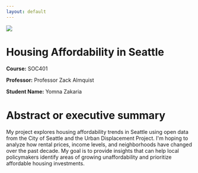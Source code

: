 ```yaml
---
layout: default
---
```


<img src="{{ site.url }}{{ site.baseurl }}/assets/img/seattke neighborhoods map.webp">


# Housing Affordability in Seattle

**Course:** SOC401

**Professor:** Professor Zack Almquist

**Student Name:** Yomna Zakaria

# Abstract or executive summary

My project explores housing affordability trends in Seattle using open data from the City of Seattle and the Urban Displacement Project. I'm hoping to analyze how rental prices, income levels, and neighborhoods have changed over the past decade. My goal is to provide insights that can help local policymakers identify areas of growing unaffordability and prioritize affordable housing investments.
